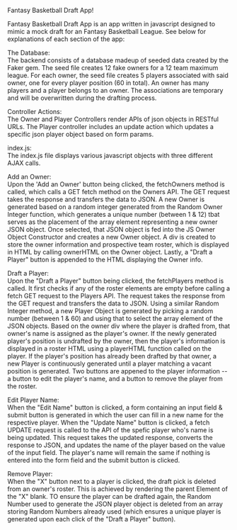 Fantasy Basketball Draft App!

Fantasy Basketball Draft App is an app written in javascript designed to mimic a mock draft for an Fantasy Basketball League. See below for explanations of each section of the app:

The Database:<br>
The backend consists of a database madeup of seeded data created by the Faker gem. The seed file creates 12 fake owners for a 12 team maximum league. For each owner, the seed file creates 5 players associated with said owner, one for every player position (60 in total). An owner has many players and a player belongs to an owner. The associations are temporary and will be overwritten during the drafting process.

Controller Actions:<br>
The Owner and Player Controllers render APIs of json objects in RESTful URLs. The Player controller includes an update action which updates a specific json player object based on form params.

index.js:<br>
The index.js file displays various javascript objects with three different AJAX calls. 

Add an Owner:<br>
Upon the 'Add an Owner' button being clicked, the fetchOwners method is called, which calls a GET fetch method on the Owners API. The GET request takes the response and transfers the data to JSON. A new Owner is generated based on a random integer generated from the Random Owner Integer function, which generates a unique number (between 1 & 12) tbat serves as the placement of the array element representing a new owner JSON object. Once selected, that JSON object is fed into the JS Owner Object Constructor and creates a new Owner object. A div is created to store the owner information and prospective team roster, which is displayed in HTML by calling ownerHTML on the Owner object. Lastly, a "Draft a Player" button is appended to the HTML displaying the Owner info.

Draft a Player:<br>
Upon the "Draft a Player" button being clicked, the fetchPlayers method is called. It first checks if any of the roster elements are empty before calling a fetch GET request to the Players API. The request takes the response from the GET request and transfers the data to JSON. Using a similar Random Integer method, a new Player Object is generated by picking a random number (between 1 & 60) and using that to select the array element of the JSON objects. Based on the owner div where the player is drafted from, that owner's name is assigned as the player's owner. If the newly generated player's position is undrafted by the owner, then the player's information is displayed in a roster HTML using a playerHTML function called on the player. If the player's position has already been drafted by that owner, a new Player is continuously generated until a player matching a vacant position is generated. Two buttons are appened to the player information -- a button to edit the player's name, and a button to remove the player from the roster.

Edit Player Name:<br>
When the "Edit Name" button is clicked, a form containing an input field & submit button is generated in which the user can fill in a new name for the respective player. When the "Update Name" button is clicked, a fetch UPDATE request is called to the API of the spefic player who's name is being updated. This request takes the updated response, converts the response to JSON, and updates the name of the player based on the value of the input field. The player's name will remain the same if nothing is entered into the form field and the submit button is clicked.

Remove Player:<br>
When the "X" button next to a player is clicked, the draft pick is deleted from an owner's roster. This is achieved by rendering the parent Element of the "X" blank. TO ensure the player can be drafted again, the Random Number used to generate the JSON player object is deleted from an array storing Random Numbers already used (which ensures a unique player is generated upon each click of the "Draft a Player" button).